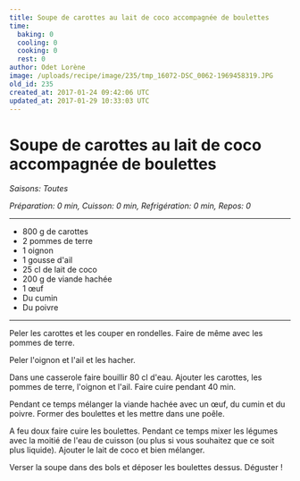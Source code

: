 ```yaml
---
title: Soupe de carottes au lait de coco accompagnée de boulettes
time:
  baking: 0
  cooling: 0
  cooking: 0
  rest: 0
author: Odet Lorène
image: /uploads/recipe/image/235/tmp_16072-DSC_0062-1969458319.JPG
old_id: 235
created_at: 2017-01-24 09:42:06 UTC
updated_at: 2017-01-29 10:33:03 UTC
---
```


# Soupe de carottes au lait de coco accompagnée de boulettes



*Saisons: Toutes*

*Préparation: 0 min, Cuisson: 0 min, Refrigération: 0 min, Repos: 0*

---

- 800 g de carottes
- 2 pommes de terre
- 1 oignon
- 1 gousse d'ail
- 25 cl de lait de coco
- 200 g de viande hachée
- 1 œuf
- Du cumin
- Du poivre

---

Peler les carottes et les couper en rondelles. Faire de même avec les pommes de terre.

Peler l'oignon et l'ail et les hacher.

Dans une casserole faire bouillir 80 cl d'eau. Ajouter les carottes, les pommes de terre, l'oignon et l'ail. Faire cuire pendant 40 min.

Pendant ce temps mélanger la viande hachée avec un œuf, du cumin et du poivre. Former des boulettes et les mettre dans une poêle.

A feu doux faire cuire les boulettes. Pendant ce temps mixer les légumes avec la moitié de l'eau de cuisson (ou plus si vous souhaitez que ce soit plus liquide). Ajouter le lait de coco et bien mélanger.

Verser la soupe dans des bols et déposer les boulettes dessus. Déguster ! 
